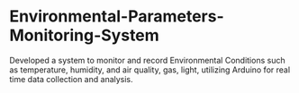 # Environmental-Parameters-Monitoring-System
Developed a system to monitor and record Environmental Conditions such as temperature,  humidity, and air quality, gas, light, utilizing Arduino for real time data collection and analysis.
